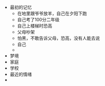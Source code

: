 - 最初的记忆
  - 在地里跟爷爷放羊，自己在夕阳下跑
  - 自己考了100分二年级
  - 自己上楼梯时恐高
  - 父母吵架
  - 怕黑，不敢告诉父母，恐高，没有人能去说
  - 自己
  - 
- 梦境
- 家庭
- 学校
- 最近的情绪
- 
